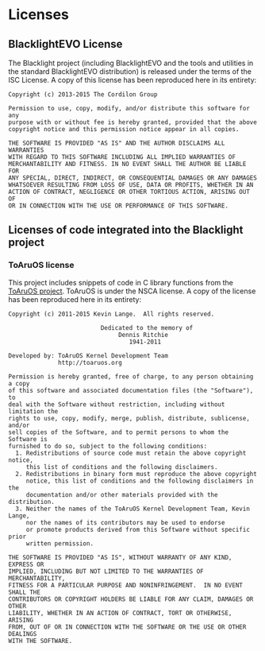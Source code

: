 Licenses
========

BlacklightEVO License
---------------------

The Blacklight project (including BlacklightEVO and the tools and utilities in the standard BlacklightEVO distribution) is released under the terms of the ISC License. A copy of this license has been reproduced here in its entirety:

    Copyright (c) 2013-2015 The Cordilon Group

    Permission to use, copy, modify, and/or distribute this software for any
    purpose with or without fee is hereby granted, provided that the above
    copyright notice and this permission notice appear in all copies.
    
    THE SOFTWARE IS PROVIDED "AS IS" AND THE AUTHOR DISCLAIMS ALL WARRANTIES
    WITH REGARD TO THIS SOFTWARE INCLUDING ALL IMPLIED WARRANTIES OF
    MERCHANTABILITY AND FITNESS. IN NO EVENT SHALL THE AUTHOR BE LIABLE FOR
    ANY SPECIAL, DIRECT, INDIRECT, OR CONSEQUENTIAL DAMAGES OR ANY DAMAGES
    WHATSOEVER RESULTING FROM LOSS OF USE, DATA OR PROFITS, WHETHER IN AN
    ACTION OF CONTRACT, NEGLIGENCE OR OTHER TORTIOUS ACTION, ARISING OUT OF
    OR IN CONNECTION WITH THE USE OR PERFORMANCE OF THIS SOFTWARE.

Licenses of code integrated into the Blacklight project
-------------------------------------------------------

### ToAruOS license

This project includes snippets of code in C library functions from the [ToAruOS project](http://toaruos.org). ToAruOS is under the NSCA license. A copy of the license has been reproduced here in its entirety:

    Copyright (c) 2011-2015 Kevin Lange.  All rights reserved.

                              Dedicated to the memory of
                                   Dennis Ritchie
                                      1941-2011

    Developed by: ToAruOS Kernel Development Team
                  http://toaruos.org

    Permission is hereby granted, free of charge, to any person obtaining a copy
    of this software and associated documentation files (the "Software"), to
    deal with the Software without restriction, including without limitation the
    rights to use, copy, modify, merge, publish, distribute, sublicense, and/or
    sell copies of the Software, and to permit persons to whom the Software is
    furnished to do so, subject to the following conditions:
      1. Redistributions of source code must retain the above copyright notice,
         this list of conditions and the following disclaimers.
      2. Redistributions in binary form must reproduce the above copyright
         notice, this list of conditions and the following disclaimers in the
         documentation and/or other materials provided with the distribution.
      3. Neither the names of the ToAruOS Kernel Development Team, Kevin Lange,
         nor the names of its contributors may be used to endorse
         or promote products derived from this Software without specific prior
         written permission.

    THE SOFTWARE IS PROVIDED "AS IS", WITHOUT WARRANTY OF ANY KIND, EXPRESS OR
    IMPLIED, INCLUDING BUT NOT LIMITED TO THE WARRANTIES OF MERCHANTABILITY,
    FITNESS FOR A PARTICULAR PURPOSE AND NONINFRINGEMENT.  IN NO EVENT SHALL THE
    CONTRIBUTORS OR COPYRIGHT HOLDERS BE LIABLE FOR ANY CLAIM, DAMAGES OR OTHER
    LIABILITY, WHETHER IN AN ACTION OF CONTRACT, TORT OR OTHERWISE, ARISING
    FROM, OUT OF OR IN CONNECTION WITH THE SOFTWARE OR THE USE OR OTHER DEALINGS
    WITH THE SOFTWARE.
